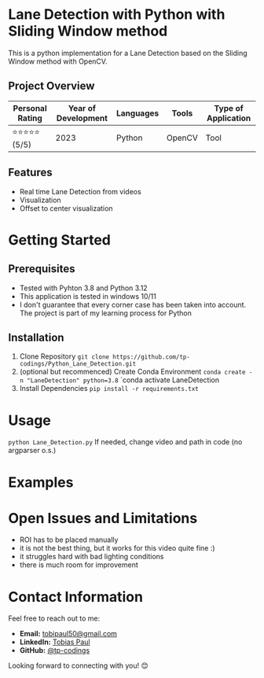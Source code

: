 # Lane Detection with Python with Sliding Window method
This is a python implementation for a Lane Detection based on the Sliding Window method with OpenCV. 

## Project Overview

| Personal Rating | Year of Development | Languages | Tools | Type of Application |
| --- | --- | --- | --- | --- |
| ⭐️⭐️⭐️⭐️⭐️ (5/5) | 2023 | Python | OpenCV | Tool |

## Features
- Real time Lane Detection from videos
- Visualization
- Offset to center visualization

# Getting Started 
## Prerequisites
- Tested with Pyhton 3.8 and Python 3.12
- This application is tested in windows 10/11
- I don't guarantee that every corner case has been taken into account. The project is part of my learning process for Python

## Installation
1. Clone Repository
`git clone https://github.com/tp-codings/Python_Lane_Detection.git`
2. (optional but recommenced) Create Conda Environment
`conda create -n "LaneDetection" python=3.8`
`conda activate LaneDetection
3. Install Dependencies 
`pip install -r requirements.txt`

# Usage
`python Lane_Detection.py`
If needed, change video and path in code (no argparser o.s.)

# Examples


# Open Issues and Limitations
- ROI has to be placed manually
- it is not the best thing, but it works for this video quite fine :)
- it struggles hard with bad lighting conditions
- there is much room for improvement

# Contact Information

Feel free to reach out to me:

- **Email:** [tobipaul50@gmail.com](mailto:tobipaul50@gmail.com)
- **LinkedIn:** [Tobias Paul](https://www.linkedin.com/in/tobias-paul-657513276/)
- **GitHub:** [@tp-codings](https://github.com/tp-codings)

Looking forward to connecting with you! 😊
